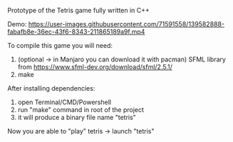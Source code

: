 Prototype of the Tetris game fully written in C++

Demo:
https://user-images.githubusercontent.com/71591558/139582888-fabafb8e-36ec-43f6-8343-211865189a9f.mp4


To compile this game you will need:
  1. (optional -> in Manjaro you can download it with pacman) SFML library from https://www.sfml-dev.org/download/sfml/2.5.1/
  2. make

After installing dependencies:
  1. open Terminal/CMD/Powershell
  2. run "make" command in root of the project
  3. it will produce a binary file name "tetris"

Now you are able to "play" tetris -> launch "tetris"




